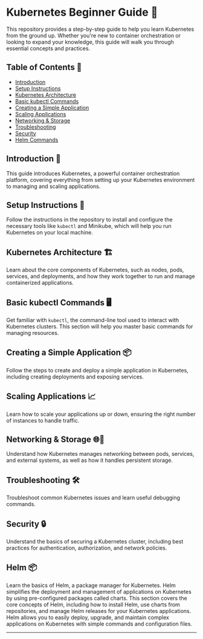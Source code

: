 # Kubernetes Beginner Guide 🚀

This repository provides a step-by-step guide to help you learn Kubernetes from the ground up. Whether you're new to container orchestration or looking to expand your knowledge, this guide will walk you through essential concepts and practices.

## Table of Contents 📝
- [Introduction](introduction.md)
- [Setup Instructions](setup-instructions.md)
- [Kubernetes Architecture](kubernetes-architecture.md)
- [Basic kubectl Commands](basic-kubectl-commands.md)
- [Creating a Simple Application](creating-a-simple-application.md)
- [Scaling Applications](scaling-applications.md)
- [Networking & Storage](networking-storage.md)
- [Troubleshooting](troubleshooting.md)
- [Security](security.md)
- [Helm Commands](helm-commands.md)

## Introduction 🌱
This guide introduces Kubernetes, a powerful container orchestration platform, covering everything from setting up your Kubernetes environment to managing and scaling applications.

## Setup Instructions 🔧
Follow the instructions in the repository to install and configure the necessary tools like `kubectl` and Minikube, which will help you run Kubernetes on your local machine.

## Kubernetes Architecture 🏗️
Learn about the core components of Kubernetes, such as nodes, pods, services, and deployments, and how they work together to run and manage containerized applications.

## Basic kubectl Commands 🖥️
Get familiar with `kubectl`, the command-line tool used to interact with Kubernetes clusters. This section will help you master basic commands for managing resources.

## Creating a Simple Application 📦
Follow the steps to create and deploy a simple application in Kubernetes, including creating deployments and exposing services.

## Scaling Applications 📈
Learn how to scale your applications up or down, ensuring the right number of instances to handle traffic.

## Networking & Storage 🌐💾
Understand how Kubernetes manages networking between pods, services, and external systems, as well as how it handles persistent storage.

## Troubleshooting 🛠️
Troubleshoot common Kubernetes issues and learn useful debugging commands.

## Security 🔒
Understand the basics of securing a Kubernetes cluster, including best practices for authentication, authorization, and network policies.

## Helm 📦
Learn the basics of Helm, a package manager for Kubernetes. Helm simplifies the deployment and management of applications on Kubernetes by using pre-configured packages called charts. This section covers the core concepts of Helm, including how to install Helm, use charts from repositories, and manage Helm releases for your Kubernetes applications. Helm allows you to easily deploy, upgrade, and maintain complex applications on Kubernetes with simple commands and configuration files.

---

